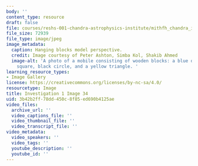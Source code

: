 ```yaml
---
body: ''
content_type: resource
draft: false
file: courses/reshs-001-chandra-astrophysics-institute/mithfh_chandra_inv1_pers3.jpg
file_size: 72939
file_type: image/jpeg
image_metadata:
  caption: Hanging blocks model perspective.
  credit: Image courtesy of Peter Ashton, Simba Kol, Shakib Ahmed
  image-alt: 'A photo of a mobile consisting of wooden blocks: a blue diamond, red
    square, black circle, and a yellow triangle. '
learning_resource_types:
- Image Gallery
license: https://creativecommons.org/licenses/by-nc-sa/4.0/
resourcetype: Image
title: Investigation 1 Image 34
uid: 3b42b2ff-78dd-450c-8f85-ed690b4125ae
video_files:
  archive_url: ''
  video_captions_file: ''
  video_thumbnail_file: ''
  video_transcript_file: ''
video_metadata:
  video_speakers: ''
  video_tags: ''
  youtube_description: ''
  youtube_id: ''
---
```


